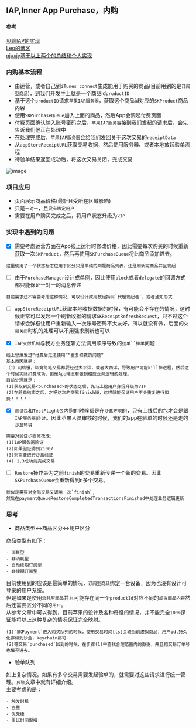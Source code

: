 ## IAP,Inner App Purchase，内购

#### 参考

[贝聊IAP的实现](https://juejin.im/post/6844903538254938126#heading-4)</br>
[Leo的博客](https://github.com/LeoMobileDeveloper/Blogs/tree/master/iOS/IAP)</br>
[njuxjy基于以上两个的总结和个人实现](https://juejin.im/post/6844904021229060103#heading-15)



### 内购基本流程

- 由运营，或者自己到`iTunes connect`生成能用于购买的商品(目前用到的是`订阅型商品`)，到我们开发手上就是一个商品id`productID`
- 基于这个`productID`请求`苹果IAP服务器`，获取这个商品id对应的`SKProduct`商品内容
- 使用`SKPurchaseQueue`加入上面的商品，然后App会调起付费页面
- 付费页面确认输入账号密码之后，`苹果IAP服务器`接到我们发起的请求后，会先告诉我们他正在处理中
- 在处理完成后，`苹果IAP服务器`会给我们发回关于这次交易的`receiptData`
- 从`appStoreReceiptURL`获取交易收据，然后使用服务器、或者本地放起验单流程
- 待验单结果返回成功后，将这次交易关闭，完成交易

![image](http://note.youdao.com/yws/res/644/WEBRESOURCE8bbb868f1e528f2279e3697cb303ad25)

### 项目应用

- 页面展示商品价格(最新且受所在区域影响)
- 只是`一对一`，且`没有绑定用户`
- 需要在用户购买完成之后，将用户状态升级为`VIP`


### 实现中遇到的问题

- [x] 需要考虑运营方面在App线上运行时修改价格，因此需要每次购买的时候重新获取一次`SKProduct`，然后再使用`SKPurchaseQueue`将此商品添加进去。

```
这里使用了一个状态标志位用于区分只是单纯的刷题商品列表，还是刷新完商品并且发起
```

- [ ] 由于`PurchaseManager`设计成单例，因此使用`block`或者`delegate`的回调方式都只能保证一对一的消息传递
```
目前需求还不需要考虑这种情况，可以设计成用数组持有`代理发起者`，或者通知形式
```

- [ ] `appStoreReceiptURL`获取本地收据数据的时候，有可能会不存在的情况，这时候正常可以发起一个刷新收据的请求`SKReceiptRefreshRequest`，只不过这个请求会弹框让用户重新输入一次账号密码不太友好，所以就没有做，后面的`交易关闭`时机的处理可以不用强求刷新也可以

- [x] `IAP支付机制`与我方业务逻辑方法调用顺序导致的`挂单``掉单`问题
```
线上曾爆发过“付费后无法使用”“重复扣费的问题”
基本原因就是：
（1）网络慢，毕竟每笔交易都要经过太平洋，或者大西洋，导致用户可能kill掉进程，然后这个时候实际扣费成功，但是App端没有做到相应业务逻辑的处理。
目前处理就是：
(1)获取到交易<purchased>的状态之后，先马上给用户身份升级为VIP
(2)在验单结束之后，才把这次的交易finish掉，这样就能保证用户不会重复进行扣费！！！！！
```
- [x] `测试包`和`TestFlight包`内购的时候都是在`沙盒环境`的，只有上线后的包才会是跟`IAP服务器`验证。因此苹果人员审核的时候，我们的app在验单的时候还是走的`沙盒环境`
```
需要对验证步骤修改成:
(1)IAP服务器验证
(2)如果验证得到21007
(3)则需要进行沙盒验证
(4) 1,3成功则完成交易
```

- [ ] `Restore`操作会为之前`finish`的交易重新传递一个新的交易。因此`SKPurchaseQueue`会重新得到n多个交易。
```
貌似是需要对全部交易又调用一次`finish`,
然后在paymentQueueRestoreCompletedTransactionsFinished中处理业务逻辑更新
```


### 思考

- 商品类型<->商品区分<->用户区分

商品类型有如下：</br>

    - 消耗型
    - 非消耗型
    - 自动续期订阅型
    - 非续期订阅型


目前使用到的应该是最简单的情况，`订阅型商品`绑定一台设备，因为也没有设计可登录的用户系统。</br>
但是如果是使用`消耗型商品`并且可能存在同一个`productId`对应不同的`虚拟商品内容`然后还需要区分不同的`用户`。</br>
从参考文章中可以得到，目前苹果的设计及各种奇怪的情况，并不能完全`100%`保证能将以上这种复杂的情况保证完全映射。
```
(1)`SKPayment`进入购买队列的时候，使用交易时间[ts]关联当前虚拟商品，用户id,持久化存储到沙盒，keychain都可
(2)等交易`purchased`回到的时候，在步骤(1)中查找合理范围内的数据，并且把交易订单号也填充进去。
```

- 验单队列

如上复杂情况。如果有多个交易需要发起验单的，就需要对这些请求进行统一管理。`贝聊`文章中就有详细介绍。</br>
主要考虑的是：

    - 触发时机
    - 去重
    - 优先级
    - 重试时间渐增
    

    